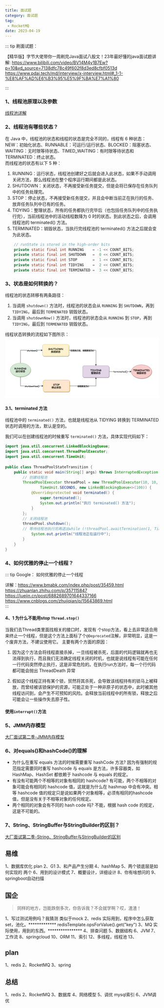 ```yaml
---
title: 面试题
category: 面试题
tag:
 - RocketMQ
date: 2023-04-19
---
```



::: tip
刷面试题：

【精华版】字节大佬带你一周刷完Java面试八股文！23年最好懂的java面试题讲解: https://www.bilibili.com/video/BV14M4y1B7Ew?p=10&vd_source=7138dfc78c49f602f8d3ed8cfbf0513d  
https://www.pdai.tech/md/interview/x-interview.html#_1-1-%E8%AF%AD%E6%B3%95%E5%9F%BA%E7%A1%80  


:::

### 1、线程池原理以及参数

[线程池详解](../学习笔记/大厂面试第二季/10_线程池/README.md) 

### 2、线程池有哪些状态？
在 Java 中，线程池的状态和线程的状态是完全不同的，线程有 6 种状态：
NEW：初始化状态、RUNNABLE：可运行/运行状态、BLOCKED：阻塞状态、WAITING：无时限等待状态、TIMED_WAITING：有时限等待状态和 TERMINATED：终止状态。   
而线程池的状态有以下 5 种：

1. RUNNING：运行状态，线程池创建好之后就会进入此状态，如果不手动调用关闭方法，那么线程池在整个程序运行期间都是此状态。
2. SHUTDOWN：关闭状态，不再接受新任务提交，但是会将已保存在任务队列中的任务处理完。
3. STOP：停止状态，不再接受新任务提交，并且会中断当前正在执行的任务、放弃任务队列中已有的任务。
4. TIDYING：整理状态，所有的任务都执行完毕后（也包括任务队列中的任务执行完），当前线程池中的活动线程数降为 0 时的状态。到此状态之后，会调用线程池的 terminated() 方法。
5. TERMINATED：销毁状态，当执行完线程池的 terminated() 方法之后就会变为此状态。


```java
    // runState is stored in the high-order bits
    private static final int RUNNING    = -1 << COUNT_BITS;
    private static final int SHUTDOWN   =  0 << COUNT_BITS;
    private static final int STOP       =  1 << COUNT_BITS;
    private static final int TIDYING    =  2 << COUNT_BITS;
    private static final int TERMINATED =  3 << COUNT_BITS;
```

### 3、状态是如何转换的？

线程池的状态转移有两条路径：
1. 当调用 `shutdown()` 方法时，线程池的状态会从 `RUNNING` 到 `SHUTDOWN`，再到 `TIDYING`，最后到 `TERMENATED` 销毁状态。
2. 当调用 `shutdownNow()` 方法时，线程池的状态会从 `RUNNING` 到 `STOP`，再到 `TIDYING`，最后到 `TERMENATED` 销毁状态。

线程状态转换的流程如下图所示：
![线程状态转换的流程图](./images/08327f63.jpg)

#### 3.1、terminated 方法

线程池中的 `terminated()` 方法，也就是线程池从 TIDYING 转换到 TERMINATED 状态时调用的方法，默认是空的。

我们可以在创建线程池的时候重写 `terminated()` 方法，具体实现代码如下：
```java
import java.util.concurrent.LinkedBlockingQueue;
import java.util.concurrent.ThreadPoolExecutor;
import java.util.concurrent.TimeUnit;

public class ThreadPoolStateTransition {
    public static void main(String[] args) throws InterruptedException {
        // 创建线程池
        ThreadPoolExecutor threadPool = new ThreadPoolExecutor(10, 10, 0L,
                TimeUnit.SECONDS, new LinkedBlockingQueue<>(100)) {
            @Overrideprotected void terminated() {
                super.terminated();
                System.out.println("执行 terminated() 方法");
            }
        };
        // 关闭线程池
        threadPool.shutdown();
        // 等待线程池执行完再退出while (!threadPool.awaitTermination(1, TimeUnit.SECONDS)) {
            System.out.println("线程池正在运行中");
        }
    }
}
```

### 4、如何优雅的停止一个线程？

::: tip
Google： 如何优雅的停止一个线程  

详解：https://www.bmabk.com/index.php/post/35459.html  
https://zhuanlan.zhihu.com/p/357115847    
https://juejin.cn/post/6882689701644337166  
https://www.cnblogs.com/zhujiqian/p/15643869.html  
:::

#### 4、1 为什么不能用stop `Thread.stop()`
当我们去Thread类里面找相关的接口时，发现有 个stop方法，看上去非常适合用来终止一个线程，但是这个方法上面标了个`@Deprecated`注解，非常明显，这是一个废弃方法，不建议使用它。
主要有两个方面的原因：

1. 因为这个方法会将线程直接杀掉，一旦线程被杀死，后面的代码逻辑就再也无法得到执行，而且我们无法确定线程关闭的时机，也就是说线程有可能在任何一行代码突然停止执行，这是非常危险的。在执行run方法时，每一个行代码都可能会抛出 ThreadDeath 异常


2. 假如这个线程正持有某个锁，贸然将其杀死，会导致该线程持有的锁马上被释放，而曾经被该锁保护的资源，可能正处于一种非原子的状态中，此时被其他线程访问到，会产生不可预知的风险。会释放当前线程中的所有锁，释放之后可能会让一些操作失去原子性。

#### 使用`interrupt()`方法



### 5、JMM内存模型

[大厂面试第二季-JMM内存模型](../学习笔记/大厂面试第二季/1_谈谈Volatile/1_Volatile和JMM内存模型的可见性/README.md) 


### 6、对equals()和hashCode()的理解

- 为什么在重写 equals 方法的时候需要重写 hashCode 方法?
  因为有强制的规范指定需要同时重写 hashcode 与 equals 是方法，许多容器类，如 HashMap、HashSet 都依赖于 hashcode 与 equals 的规定。  
- 有没有可能两个不相等的对象有相同的 hashcode?
  有可能，两个不相等的对象可能会有相同的 hashcode 值，这就是为什么在 hashmap 中会有冲突。相等 hashcode 值的规定只是说如果两个对象相等，必须有相同的hashcode 值，但是没有关于不相等对象的任何规定。  
- 两个相同的对象会有不同的 hash code 吗?
  不能，根据 hash code 的规定，这是不可能的。


### 7、String、StringBuffer与StringBuilder的区别？
[大厂面试第二季-String、StringBuffer与StringBuilder的区别](../学习笔记/JVM/1_内存与垃圾回收篇/13_StringTable/README.md)


## 易维
1、数据库优化   plan
2、G1
3、和产品产生分期
4、hashMap
5、两个锁底层是如何实现的  两个
6、用到的设计模式
7、概要设计，详细设计
8、你有啥想问的
9、springboot自动扫描

## 国企
> 同样的地方，岂能跌倒多次，你告诉我？不会就学啊？哎，渣渣！

1、写过测试用例吗？我猜测 类似于mock
2、redis  实际用到，程序中怎么获取 set，池化。*************  redisTemplate.opsForValue().get("key")
3、MQ 实际使用，用到的东西。****************
4、排查问题
5、数据结构
6、JVM
7、工作流
8、springcloud
10、ORM
11、索引
12、多线程，线程池
13、


## plan
1、redis
2、RocketMQ
3、spring

## 总结
1、redis
2、RocketMQ
3、数据库
4、网络模型
5、调优 mysql索引
6、JVM调优

